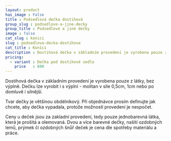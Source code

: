 ```yaml
---
layout: product
has_image : False
title : Podsedlová dečka dostihová
group_slug : podsedlove-a-jine-decky
group_title : Podsedlové a jiné dečky
image : false
cat_slug : konici
slug : podsedlova-decka-dostihova
cat_title : Koníci
description : Dostihová dečka v základním provedení je vyrobena pouze z látky, bez výplně.Dečku lze vyrobit i s výplní - molitan v síle 0,5cm, 1cm nebo po domluvě i silnější.
pricing:
  - variant : Dečka pod dostihové sedlo
    price   : 600
---
```


Dostihová dečka v základním provedení je vyrobena pouze z látky, bez výplně.
Dečku lze vyrobit i s výplní - molitan v síle 0,5cm, 1cm nebo po domluvě i silnější.

Tvar dečky je většinou obdélníkový.
Při objednávce prosím definujte jak chcete, aby dečka vypadala, protože možností provedení je nespočet.

Ceny u deček jsou za zakladní provedení, tedy pouze jednobarevná látka, která je prošitá a olemovaná.
Dvou a více barevné dečky, našití ozdobných lemů, prýmek či ozdobných šnůř deček je cena dle spotřeby materiálu a práce.


